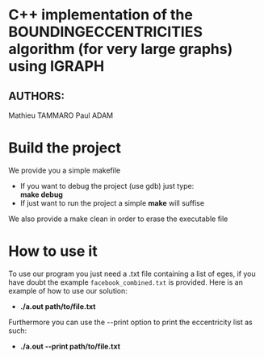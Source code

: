 # C++ implementation of the BOUNDINGECCENTRICITIES algorithm (for very large graphs) using IGRAPH

## AUTHORS:

Mathieu TAMMARO
Paul ADAM

# Build the project

We provide you a simple makefile</br>

- If you want to debug the project (use gdb) just type:</br>
	**make debug**
- If just want to run the project a simple **make** will suffise</br>

We also provide a make clean in order to erase the executable file

# How to use it

To use our program you just need a .txt file containing a list of eges,
if you have doubt the example `facebook_combined.txt` is provided. Here is
an example of how to use our solution:</br>
-	**./a.out path/to/file.txt**

Furthermore you can use the --print option to print the eccentricity list as such:
-	**./a.out --print path/to/file.txt**
